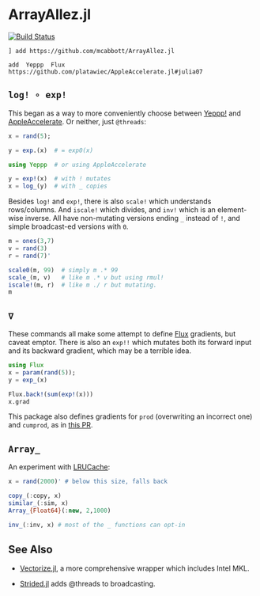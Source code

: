 # ArrayAllez.jl

[![Build Status](https://travis-ci.org/mcabbott/ArrayAllez.jl.svg?branch=master)](https://travis-ci.org/mcabbott/ArrayAllez.jl)

```
] add https://github.com/mcabbott/ArrayAllez.jl

add  Yeppp  Flux  https://github.com/platawiec/AppleAccelerate.jl#julia07
```

## `log! ∘ exp!`

This began as a way to more conveniently choose between [Yeppp!](https://github.com/JuliaMath/Yeppp.jl) 
and [AppleAccelerate](https://github.com/JuliaMath/AppleAccelerate.jl). Or neither, just `@threads`: 

```julia
x = rand(5);

y = exp.(x)  # = exp0(x) 

using Yeppp  # or using AppleAccelerate

y = exp!(x)  # with ! mutates
x = log_(y)  # with _ copies
```

Besides `log!` and `exp!`, there is also `scale!` which understands rows/columns. 
And `iscale!` which divides, and `inv!` which is an element-wise inverse.
All have non-mutating versions ending `_` instead of `!`, and simple broadcast-ed versions with `0`.

```julia
m = ones(3,7)
v = rand(3)
r = rand(7)'

scale0(m, 99)  # simply m .* 99
scale_(m, v)   # like m .* v but using rmul!
iscale!(m, r)  # like m ./ r but mutating.
m
```

## `∇`

These commands all make some attempt to define [Flux](https://github.com/FluxML/Flux.jl) gradients, 
but caveat emptor. There is also an `exp!!` which mutates both its forward input and its backward gradient, 
which may be a terrible idea.

```julia
using Flux
x = param(rand(5));
y = exp_(x)

Flux.back!(sum(exp!(x)))
x.grad
```

This package also defines gradients for `prod` (overwriting an incorrect one) and `cumprod`, 
as in [this PR](https://github.com/FluxML/Flux.jl/pull/524). 

## `Array_`

An experiment with [LRUCache](https://github.com/JuliaCollections/LRUCache.jl):

```julia
x = rand(2000)' # below this size, falls back

copy_(:copy, x)
similar_(:sim, x)
Array_{Float64}(:new, 2,1000)

inv_(:inv, x) # most of the _ functions can opt-in
```

## See Also

* [Vectorize.jl](https://github.com/rprechelt/Vectorize.jl), a more comprehensive wrapper which includes Intel MKL. 

* [Strided.jl](https://github.com/Jutho/Strided.jl) adds @threads to broadcasting. 


